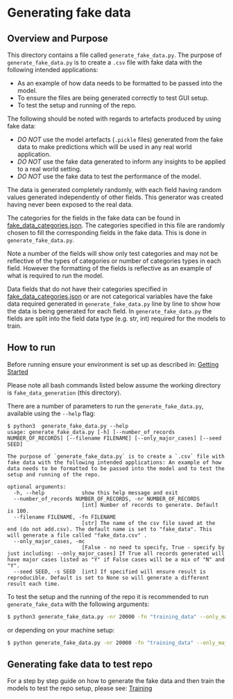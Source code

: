 # Generating fake data

## Overview and Purpose
This directory contains a file called `generate_fake_data.py`. The purpose of `generate_fake_data.py` is to create a `.csv` file with fake data with the following intended applications:
- As an example of how data needs to be formatted to be passed into the model.
- To ensure the files are being generated correctly to test GUI setup.
- To test the setup and running of the repo.

The following should be noted with regards to artefacts produced by using fake data:
- *DO NOT* use the model artefacts (`.pickle` files) generated from the fake data to make predictions which will be used in any real world application.
- *DO NOT* use the fake data generated to inform any insights to be applied to a real world setting.
- *DO NOT* use the fake data to test the performance of the model.

The data is generated completely randomly, with each field having random values generated independently of other fields. This generator was created having never been exposed to the real data.

The categories for the fields in the fake data can be found in [fake_data_categories.json](../config/fake_data_categories.json). The categories specified in this file are randomly chosen to fill the corresponding fields in the fake data. This is done in `generate_fake_data.py`.

Note a number of the fields will show only test categories and may not be reflective of the types of categories or number of categories types in each field. However the formatting of the fields is reflective as an example of what is required to run the model.

Data fields that do not have their categories specified in [fake_data_categories.json](../config/fake_data_categories.json) or are not categorical variables have the fake data required generated in `generate_fake_data.py` line by line to show how the data is being generated for each field. In `generate_fake_data.py` the fields are split into the field data type (e.g. str, int) required for the models to train.


## How to run
Before running ensure your environment is set up as described in: [Getting Started](../README.md#getting-started)

Please note all bash commands listed below assume the working directory is `fake_data_generation` (this directory).

There are a number of parameters to run the `generate_fake_data.py`, available using the `--help` flag:

```
$ python3  generate_fake_data.py --help
usage: generate_fake_data.py [-h] [--number_of_records NUMBER_OF_RECORDS] [--filename FILENAME] [--only_major_cases] [--seed SEED]

The purpose of `generate_fake_data.py` is to create a `.csv` file with fake data with the following intended applications: An example of how data needs to be formatted to be passed into the model and to test the setup and running of the repo.

optional arguments:
  -h, --help            show this help message and exit
  --number_of_records NUMBER_OF_RECORDS, -nr NUMBER_OF_RECORDS
                        [int] Number of records to generate. Default is 100.
  --filename FILENAME, -fn FILENAME
                        [str] The name of the csv file saved at the end (do not add.csv). The default name is set to "fake_data". This will generate a file called "fake_data.csv" .
  --only_major_cases, -mc
                        [False - no need to specify, True - specify by just including: --only_major_cases] If True all records generated will have major cases listed as "Y" if False cases will be a mix of "N" and "Y".
  --seed SEED, -s SEED  [int] If specified will ensure result is reproducible. Default is set to None so will generate a different result each time.
  ```

  To test the setup and the running of the repo it is recommended to run `generate_fake_data` with the following arguments:
  ```bash
$ python3 generate_fake_data.py -nr 20000 -fn "training_data" --only_major_cases
```
or depending on your machine setup:

  ```bash
$ python generate_fake_data.py -nr 20000 -fn "training_data" --only_major_cases
```

## Generating fake data to test repo
For a step by step guide on how to generate the fake data and then train the models to test the repo setup, please see: [Training](../training/README.md)
